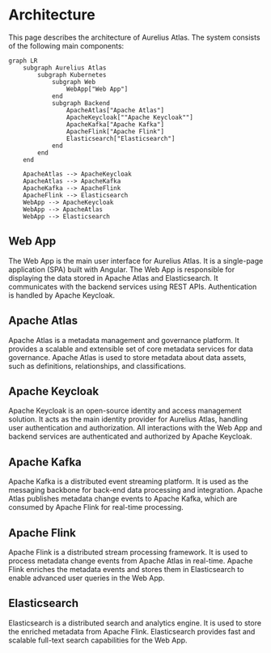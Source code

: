 # Architecture

This page describes the architecture of Aurelius Atlas. The system consists of the following main components:

```mermaid
graph LR
    subgraph Aurelius Atlas
        subgraph Kubernetes
            subgraph Web
                WebApp["Web App"]
            end
            subgraph Backend
                ApacheAtlas["Apache Atlas"]
                ApacheKeycloak[""Apache Keycloak""]
                ApacheKafka["Apache Kafka"]
                ApacheFlink["Apache Flink"]
                Elasticsearch["Elasticsearch"]
            end
        end
    end

    ApacheAtlas --> ApacheKeycloak
    ApacheAtlas --> ApacheKafka
    ApacheKafka --> ApacheFlink
    ApacheFlink --> Elasticsearch
    WebApp --> ApacheKeycloak
    WebApp --> ApacheAtlas
    WebApp --> Elasticsearch
```

## Web App

The Web App is the main user interface for Aurelius Atlas. It is a single-page application (SPA) built with Angular.
The Web App is responsible for displaying the data stored in Apache Atlas and Elasticsearch. It communicates with
the backend services using REST APIs. Authentication is handled by Apache Keycloak.

## Apache Atlas

Apache Atlas is a metadata management and governance platform. It provides a scalable and extensible set of core
metadata services for data governance. Apache Atlas is used to store metadata about data assets, such as definitions,
relationships, and classifications.

## Apache Keycloak

Apache Keycloak is an open-source identity and access management solution. It acts as the main identity provider
for Aurelius Atlas, handling user authentication and authorization. All interactions with the Web App and backend
services are authenticated and authorized by Apache Keycloak.

## Apache Kafka

Apache Kafka is a distributed event streaming platform. It is used as the messaging backbone for back-end data
processing and integration. Apache Atlas publishes metadata change events to Apache Kafka, which are consumed by
Apache Flink for real-time processing.

## Apache Flink

Apache Flink is a distributed stream processing framework. It is used to process metadata change events from Apache
Atlas in real-time. Apache Flink enriches the metadata events and stores them in Elasticsearch to enable advanced
user queries in the Web App.

## Elasticsearch

Elasticsearch is a distributed search and analytics engine. It is used to store the enriched metadata from Apache
Flink. Elasticsearch provides fast and scalable full-text search capabilities for the Web App.
